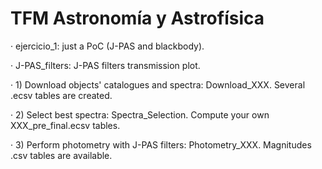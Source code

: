# TFM Astronomía y Astrofísica

· ejercicio_1: just a PoC (J-PAS and blackbody).

· J-PAS_filters: J-PAS filters transmission plot.

· 1) Download objects' catalogues and spectra: Download_XXX. Several .ecsv tables are created.

· 2) Select best spectra: Spectra_Selection. Compute your own XXX_pre_final.ecsv tables.

· 3) Perform photometry with J-PAS filters: Photometry_XXX. Magnitudes .csv tables are available.
